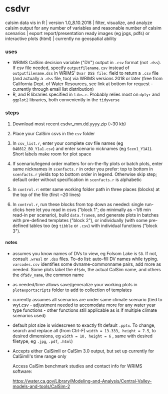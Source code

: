 # csdvr
 calsim data vis in R | 
 version 1.0_8.10.2018 | 
 filter, visualize, and analyze calsim output for any number of variables and reasonable number of calsim scenarios | 
 export report/presentation ready images (eg jpgs, pdfs) or interactive plots (html) | currently no geospatial ability
 
### uses ###

- WRIMS CalSim decision variable ("DV") output in `.csv` format (not `.dss`). If csv file needed, specify `outputfilename.csv` instead of `outputfilename.dss` in WRIMS' `Dvar DSS file:` field to return a `.csv` file (and actually a `.dss` file, too) via WRIMS versions 2018 or later (free from California Dept. of Water Resources, see link at bottom for request - currently through email list distribution)
- R, and R libraries specified in `libs.r`. Probably relies most on `dplyr` and `ggplot2` libraries, both conveniently in the `tidyverse`

### steps ###

1. Download  most recent csdvr_mm.dd.yyyy.zip (~30 kb) 
3. Place your CalSim csvs in the `csv` folder 
2. In `csv_list.r`, enter your complete csv file names (eg `040812_BO_Y1a1.csv`) and enter scenario nicknames (eg `Scen1_Y1A1`). Short labels make room for plot space


4. If scenario/legend order matters for on-the-fly plots or batch plots, enter same nicknames in `scenfacts.r` in order you prefer: top to bottom in `scenfacts.r` yields top to bottom order in legend. Otherwise skip step; default order without specification in `scenfacts.r` is alphabetic

5. In `control.r`: enter same working folder path in three places (blocks) at the top of the file (first ~20 lines)

6. In `control.r`, run these blocks from top down as needed: single run-clicks here let you read in csvs ("block 1"; do minimally as ~1/6 min read-in per scenario), build `data.frame`s, and generate plots in batches with pre-defined templates ("block 2"), or individually (with some pre-defined tables too (eg `tibble` or `.csv`) with individual functions ("block 3").

#### notes ####
- assumes you know names of DVs to view, eg Folsom Lake is `S8`. If not, consult `.wresl` or `.dss` files. To-do list: auto-fill DV names while typing. `varcodes.csv` identifies some dvname-commonname pairs, add more as needed. Some plots label the `df$dv`, the actual CalSim name, and others the `df$dv_name`, the common name 
- as needed/time allows save/generalize your working plots in `plotexportscripts` folder to add to collection of templates
- currently assumes all scenarios are under same climate scenario (tied to wyt.csv - adjustment needed to accomodate more for any water  year type functions - other functions still applicable as is if multiple climate scenarios used)
- default plot size is widescreen to exactly fit default `.pptx`. To change, search and replace all (from Ctrl-F) `width = 13.333, height = 7.5`, to desired dimensions, eg `width = 10, height = 6` , same with desired filetype, eg `.jpg`, `.pdf`, `.html`)
- Accepts either CalSimII or CalSim 3.0 output, but set up currently for CalSimII's time range only
  
  Access CalSim benchmark studies and contact info for WRIMS software:
  
  https://water.ca.gov/Library/Modeling-and-Analysis/Central-Valley-models-and-tools/CalSim-2

